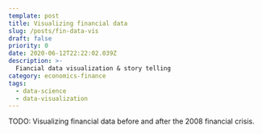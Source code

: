 ```yaml
---
template: post
title: Visualizing financial data
slug: /posts/fin-data-vis
draft: false
priority: 0
date: 2020-06-12T22:22:02.039Z
description: >-
  Fiancial data visualization & story telling
category: economics-finance
tags:
  - data-science
  - data-visualization
---
```


TODO: Visualizing financial data before and after the 2008 financial crisis.
